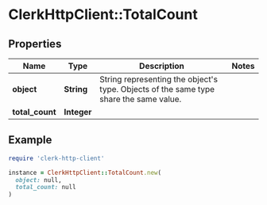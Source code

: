 # ClerkHttpClient::TotalCount

## Properties

| Name | Type | Description | Notes |
| ---- | ---- | ----------- | ----- |
| **object** | **String** | String representing the object&#39;s type. Objects of the same type share the same value.  |  |
| **total_count** | **Integer** |  |  |

## Example

```ruby
require 'clerk-http-client'

instance = ClerkHttpClient::TotalCount.new(
  object: null,
  total_count: null
)
```

